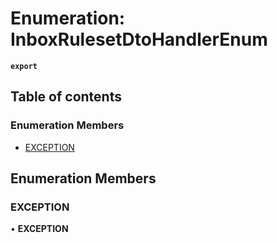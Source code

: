 # Enumeration: InboxRulesetDtoHandlerEnum

**`export`**

## Table of contents

### Enumeration Members

- [EXCEPTION](InboxRulesetDtoHandlerEnum.md#exception)

## Enumeration Members

### <a id="exception" name="exception"></a> EXCEPTION

• **EXCEPTION**
